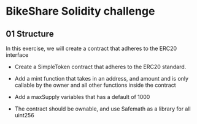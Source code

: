 # BikeShare Solidity challenge

## 01 Structure

In this exercise, we will create a contract that adheres to the ERC20 interface

- Create a SimpleToken contract that adheres to the ERC20 standard.

- Add a mint function that takes in an address, and amount and is only callable by the owner and all other functions inside the contract

- Add a maxSupply variables that has a default of 1000

- The contract should be ownable, and use Safemath as a library for all uint256